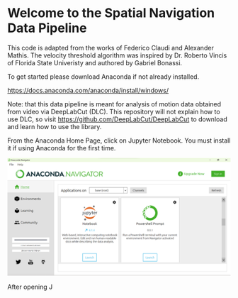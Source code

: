 # Welcome to the Spatial Navigation Data Pipeline

This code is adapted from the works of Federico Claudi and Alexander Mathis. The velocity threshold algorithm was inspired by Dr. Roberto Vincis of Florida State Univeristy and authored by Gabriel Bonassi.

To get started please download Anaconda if not already installed.

https://docs.anaconda.com/anaconda/install/windows/ 

Note: that this data pipeline is meant for analysis of motion data obtained from video via DeepLabCut (DLC). This repository will not explain how to use DLC, so visit https://github.com/DeepLabCut/DeepLabCut to download and learn how to use the library.


From the Anaconda Home Page, click on Jupyter Notebook. You must install it if using Anaconda for the first time.

![This is an image](https://github.com/GabrielBonassi77/Spatial-Navigation-Data-Pipeline/blob/main/Screenshot%202022-05-12%20163219.png)

After opening J
  
